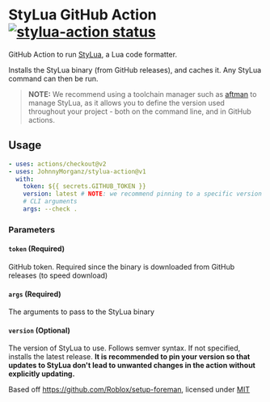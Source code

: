 # StyLua GitHub Action <a href="https://github.com/JohnnyMorganz/stylua-action/actions"><img alt="stylua-action status" src="https://github.com/JohnnyMorganz/stylua-action/workflows/build-test/badge.svg"></a>

GitHub Action to run [StyLua](https://github.com/JohnnyMorganz/StyLua), a Lua code formatter.

Installs the StyLua binary (from GitHub releases), and caches it. Any StyLua command can then be run.

> **NOTE:** We recommend using a toolchain manager such as [aftman](https://github.com/LPGhatguy/aftman) to manage StyLua, as it allows you to define the version used throughout your project - both on the command line, and in GitHub actions.

## Usage

```yaml
- uses: actions/checkout@v2
- uses: JohnnyMorganz/stylua-action@v1
  with:
    token: ${{ secrets.GITHUB_TOKEN }}
    version: latest # NOTE: we recommend pinning to a specific version in case of formatting changes
    # CLI arguments
    args: --check .
```

### Parameters

#### `token` (Required)

GitHub token. Required since the binary is downloaded from GitHub releases (to speed download)

#### `args` (Required)

The arguments to pass to the StyLua binary

#### `version` (Optional)

The version of StyLua to use. Follows semver syntax.
If not specified, installs the latest release.
**It is recommended to pin your version so that updates to StyLua don't lead to unwanted changes in the action without explicitly updating.**

Based off https://github.com/Roblox/setup-foreman, licensed under [MIT](https://github.com/Roblox/setup-foreman/blob/master/LICENSE.txt)
